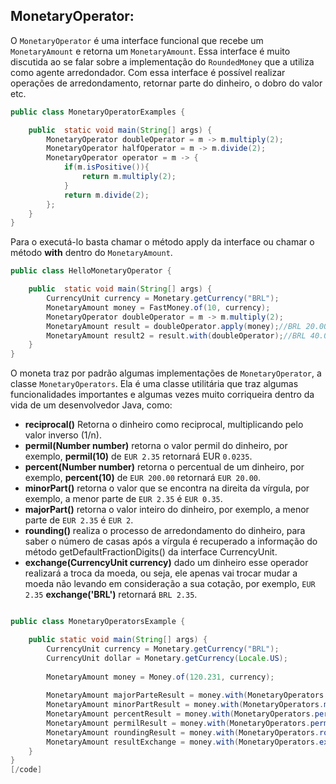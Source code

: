 ## MonetaryOperator: 


O ```MonetaryOperator``` é uma interface funcional que recebe um ```MonetaryAmount``` e retorna um ```MonetaryAmount```. Essa interface é muito discutida ao se falar sobre a implementação do ```RoundedMoney``` que a utiliza como agente arredondador. Com essa interface é possível realizar operações de arredondamento, retornar parte do dinheiro, o dobro do valor etc. 

```java
public class MonetaryOperatorExamples {

    public  static void main(String[] args) {
        MonetaryOperator doubleOperator = m -> m.multiply(2);
        MonetaryOperator halfOperator = m -> m.divide(2);
        MonetaryOperator operator = m -> {
            if(m.isPositive()){
                return m.multiply(2);
            }
            return m.divide(2);
        };
    }
}
```

Para o executá-lo basta chamar o método apply da interface ou chamar o método **with** dentro do ```MonetaryAmount```.


```java
public class HelloMonetaryOperator {

    public  static void main(String[] args) {
        CurrencyUnit currency = Monetary.getCurrency("BRL");
        MonetaryAmount money = FastMoney.of(10, currency);
        MonetaryOperator doubleOperator = m -> m.multiply(2);
        MonetaryAmount result = doubleOperator.apply(money);//BRL 20.00000
        MonetaryAmount result2 = result.with(doubleOperator);//BRL 40.00000
    }
}
```


O moneta traz por padrão algumas implementações de ```MonetaryOperator```, a classe ```MonetaryOperators```. Ela é uma classe utilitária que traz algumas funcionalidades importantes e algumas vezes muito corriqueira dentro da vida de um desenvolvedor Java, como:



* **reciprocal()** Retorna o dinheiro como reciprocal, multiplicando pelo valor inverso (1/n).
* **permil(Number number)** retorna o valor permil do dinheiro, por exemplo, **permil(10)** de `EUR 2.35` retornará EUR `0.0235`.
* **percent(Number number)** retorna o percentual de um dinheiro, por exemplo, **percent(10)** de `EUR 200.00` retornará `EUR 20.00`.
* **minorPart()** retorna o valor que se encontra na direita da vírgula, por exemplo, a menor parte de `EUR 2.35` é ```EUR 0.35```.
* **majorPart()** retorna o valor inteiro do dinheiro, por exemplo, a menor parte de `EUR 2.35` é `EUR 2`.
* **rounding()** realiza o processo de arredondamento do dinheiro, para saber o número de casas após a vírgula é recuperado a informação do método getDefaultFractionDigits() da interface CurrencyUnit.
* **exchange(CurrencyUnit currency)** dado um dinheiro esse operador realizará a troca da moeda, ou seja, ele apenas vai trocar mudar a moeda não levando em consideração a sua cotação, por exemplo, `EUR 2.35` **exchange('BRL')** retornará `BRL 2.35`.

```java

public class MonetaryOperatorsExample {

    public static void main(String[] args) {
        CurrencyUnit currency = Monetary.getCurrency("BRL");
        CurrencyUnit dollar = Monetary.getCurrency(Locale.US);
        
        MonetaryAmount money = Money.of(120.231, currency);
        
        MonetaryAmount majorParteResult = money.with(MonetaryOperators.majorPart());//BRL 120
        MonetaryAmount minorPartResult = money.with(MonetaryOperators.minorPart());//BRL 0.231
        MonetaryAmount percentResult = money.with(MonetaryOperators.percent(20));//BRL 24.0462
        MonetaryAmount permilResult = money.with(MonetaryOperators.permil(100));//BRL 12.0231
        MonetaryAmount roundingResult = money.with(MonetaryOperators.rounding());//BRL 120.23
        MonetaryAmount resultExchange = money.with(MonetaryOperators.exchange(dollar));//USD 120.231
    }
}
[/code]
